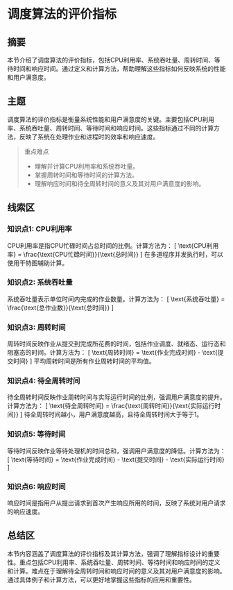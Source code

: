 # 调度算法的评价指标

## 摘要

本节介绍了调度算法的评价指标，包括CPU利用率、系统吞吐量、周转时间、等待时间和响应时间。通过定义和计算方法，帮助理解这些指标如何反映系统的性能和用户满意度。

## 主题

调度算法的评价指标是衡量系统性能和用户满意度的关键。主要包括CPU利用率、系统吞吐量、周转时间、等待时间和响应时间。这些指标通过不同的计算方法，反映了系统在处理作业和进程时的效率和响应速度。

> 重点难点
>
> - 理解并计算CPU利用率和系统吞吐量。
> - 掌握周转时间和等待时间的计算方法。
> - 理解响应时间和待全周转时间的意义及其对用户满意度的影响。

## 线索区

### 知识点1: CPU利用率
CPU利用率是指CPU忙碌时间占总时间的比例。计算方法为：
\[ \text{CPU利用率} = \frac{\text{CPU忙碌时间}}{\text{总时间}} \]
在多道程序并发执行时，可以使用干特图辅助计算。

### 知识点2: 系统吞吐量
系统吞吐量表示单位时间内完成的作业数量。计算方法为：
\[ \text{系统吞吐量} = \frac{\text{总作业数}}{\text{总时间}} \]

### 知识点3: 周转时间
周转时间反映作业从提交到完成所花费的时间，包括作业调度、就绪态、运行态和阻塞态的时间。计算方法为：
\[ \text{周转时间} = \text{作业完成时间} - \text{提交时间} \]
平均周转时间是所有作业周转时间的平均值。

### 知识点4: 待全周转时间
待全周转时间反映作业周转时间与实际运行时间的比例，强调用户满意度的提升。计算方法为：
\[ \text{待全周转时间} = \frac{\text{周转时间}}{\text{实际运行时间}} \]
待全周转时间越小，用户满意度越高，且待全周转时间大于等于1。

### 知识点5: 等待时间
等待时间反映作业等待处理机的时间总和，强调用户满意度的降低。计算方法为：
\[ \text{等待时间} = \text{作业完成时间} - \text{提交时间} - \text{实际运行时间} \]

### 知识点6: 响应时间
响应时间是指用户从提出请求到首次产生响应所用的时间，反映了系统对用户请求的响应速度。

## 总结区

本节内容涵盖了调度算法的评价指标及其计算方法，强调了理解指标设计的重要性。重点包括CPU利用率、系统吞吐量、周转时间、等待时间和响应时间的定义和计算。难点在于理解待全周转时间和响应时间的意义及其对用户满意度的影响。通过具体例子和计算方法，可以更好地掌握这些指标的应用和重要性。